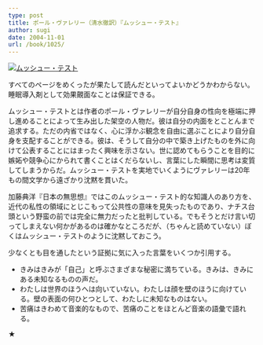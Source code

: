 ```yaml
---
type: post
title: ポール・ヴァレリー（清水徹訳）『ムッシュー・テスト』
author: sugi
date: 2004-11-01
url: /book/1025/
---
```

<a href="http://www.amazon.co.jp/exec/obidos/ASIN/4003256034/chezsugi-22/ref=nosim/" onclick="_gaq.push(['_trackEvent', 'outbound-article', 'http://www.amazon.co.jp/exec/obidos/ASIN/4003256034/chezsugi-22/ref=nosim/', '']);" name="amazletlink" target="_blank"><img src="http://i1.wp.com/ec2.images-amazon.com/images/I/51A3BBNBGVL.SL160.jpg?w=660" alt="ムッシュー・テスト" class="alignleft" data-recalc-dims="1" /></a>

すべてのページをめくったが果たして読んだといってよいかどうかわからない。睡眠導入剤として効果覿面なことは保証できる。

ムッシュー・テストとは作者のポール・ヴァレリーが自分自身の性向を極端に押し進めることによって生み出した架空の人物だ。彼は自分の内面をとことんまで追求する。ただの内省ではなく、心に浮かぶ観念を自由に選ぶことにより自分自身を支配することができる。彼は、そうして自分の中で築き上げたものを外に向けて公表することにはまったく興味を示さない。世に認めてもらうことを目的に嫉妬や競争心にかられて書くことはくだらないし、言葉にした瞬間に思考は変質してしまうからだ。ムッシュー・テストを実地でいくようにヴァレリーは20年もの間文学から遠ざかり沈黙を貫いた。

加藤典洋『日本の無思想』ではこのムッシュー・テスト的な知識人のあり方を、近代の私性の領域にとじこもって公共性の意味を見失ったものであり、ナチス台頭という野蛮の前では完全に無力だったと批判している。でもそうとだけ言い切ってしまえない何かがあるのは確かなところだが、（ちゃんと読めていない）ぼくはムッシュー・テストのように沈黙しておこう。

少なくとも目を通したという証拠に気に入った言葉をいくつか引用する。

  * きみはきみが「自己」と呼ぶさまざまな秘密に満ちている。きみは、きみにある未知なるものの声だ。
  * わたしは世界のほうへは向いていない。わたしは顔を壁のほうに向けている。壁の表面の何ひとつとして、わたしに未知なものはない。
  * 苦痛はきわめて音楽的なもので、苦痛のことをほとんど音楽の語彙で語れる。

★

